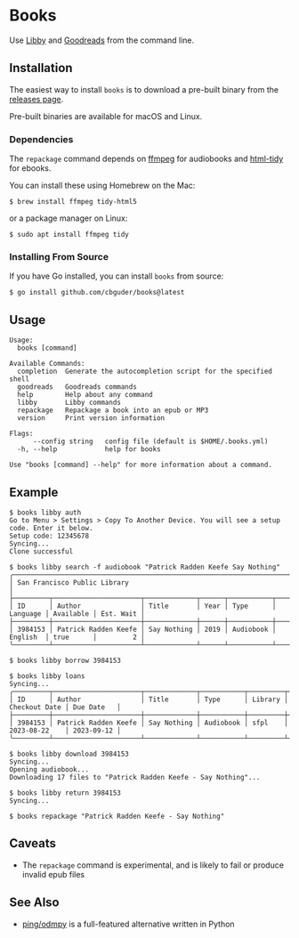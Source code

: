 # Books

Use [Libby](https://libbyapp.com/) and [Goodreads](https://www.goodreads.com/)
from the command line.

## Installation

The easiest way to install `books` is to download a pre-built binary from
the [releases page](https://github.com/cbguder/books/releases).

Pre-built binaries are available for macOS and Linux.

### Dependencies

The `repackage` command depends on [ffmpeg](https://ffmpeg.org/) for audiobooks
and [html-tidy](http://www.html-tidy.org/) for ebooks.

You can install these using Homebrew on the Mac:

    $ brew install ffmpeg tidy-html5

or a package manager on Linux:

    $ sudo apt install ffmpeg tidy

### Installing From Source

If you have Go installed, you can install `books` from source:

    $ go install github.com/cbguder/books@latest

## Usage

```
Usage:
  books [command]

Available Commands:
  completion  Generate the autocompletion script for the specified shell
  goodreads   Goodreads commands
  help        Help about any command
  libby       Libby commands
  repackage   Repackage a book into an epub or MP3
  version     Print version information

Flags:
      --config string   config file (default is $HOME/.books.yml)
  -h, --help            help for books

Use "books [command] --help" for more information about a command.
```

## Example

```
$ books libby auth
Go to Menu > Settings > Copy To Another Device. You will see a setup code. Enter it below.
Setup code: 12345678
Syncing...
Clone successful

$ books libby search -f audiobook "Patrick Radden Keefe Say Nothing"
╭────────────────────────────────────────────────────────────────────────────────────────────────────╮
│ San Francisco Public Library                                                                       │
├─────────┬──────────────────────┬─────────────┬──────┬───────────┬──────────┬───────────┬───────────┤
│ ID      │ Author               │ Title       │ Year │ Type      │ Language │ Available │ Est. Wait │
├─────────┼──────────────────────┼─────────────┼──────┼───────────┼──────────┼───────────┼───────────┤
│ 3984153 │ Patrick Radden Keefe │ Say Nothing │ 2019 │ Audiobook │ English  │ true      │         2 │
╰─────────┴──────────────────────┴─────────────┴──────┴───────────┴──────────┴───────────┴───────────╯

$ books libby borrow 3984153

$ books libby loans
Syncing...
╭─────────┬──────────────────────┬─────────────┬───────────┬─────────┬───────────────┬────────────╮
│ ID      │ Author               │ Title       │ Type      │ Library │ Checkout Date │ Due Date   │
├─────────┼──────────────────────┼─────────────┼───────────┼─────────┼───────────────┼────────────┤
│ 3984153 │ Patrick Radden Keefe │ Say Nothing │ Audiobook │ sfpl    │ 2023-08-22    │ 2023-09-12 │
╰─────────┴──────────────────────┴─────────────┴───────────┴─────────┴───────────────┴────────────╯

$ books libby download 3984153
Syncing...
Opening audiobook...
Downloading 17 files to "Patrick Radden Keefe - Say Nothing"...

$ books libby return 3984153
Syncing...

$ books repackage "Patrick Radden Keefe - Say Nothing"
```

## Caveats

* The `repackage` command is experimental, and is likely to fail or produce
  invalid epub files

## See Also

- [ping/odmpy](https://github.com/ping/odmpy) is a full-featured alternative
  written in Python
